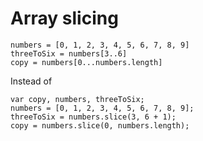 # Array slicing

    numbers = [0, 1, 2, 3, 4, 5, 6, 7, 8, 9]
    threeToSix = numbers[3..6]
    copy = numbers[0...numbers.length]

Instead of

    var copy, numbers, threeToSix;
    numbers = [0, 1, 2, 3, 4, 5, 6, 7, 8, 9];
    threeToSix = numbers.slice(3, 6 + 1);
    copy = numbers.slice(0, numbers.length);